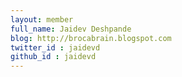 ```yaml
---
layout: member
full_name: Jaidev Deshpande
blog: http://brocabrain.blogspot.com
twitter_id : jaidevd
github_id : jaidevd
---
```

